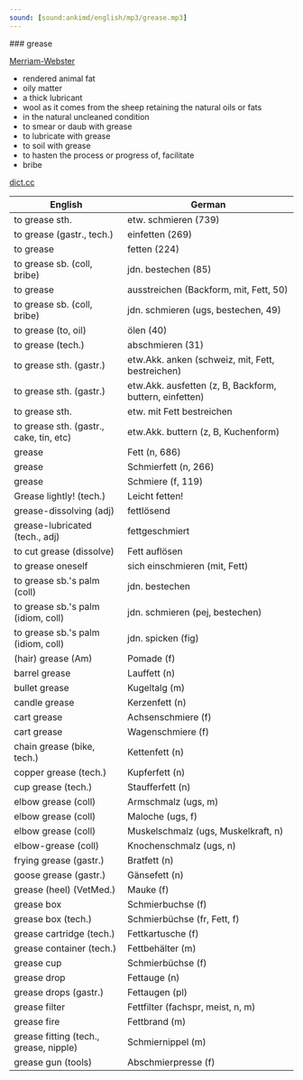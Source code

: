 ```yaml
---
sound: [sound:ankimd/english/mp3/grease.mp3]
---
```


\### grease

[Merriam-Webster](https://www.merriam-webster.com/dictionary/grease)

- rendered animal fat
- oily matter
- a thick lubricant
- wool as it comes from the sheep retaining the natural oils or fats
- in the natural uncleaned condition
- to smear or daub with grease
- to lubricate with grease
- to soil with grease
- to hasten the process or progress of, facilitate
- bribe

[dict.cc](https://www.dict.cc/grease)

| English        | German       |
| -------------- | ------------ |
| to grease sth. | etw. schmieren (739) |
| to grease (gastr., tech.) | einfetten (269) |
| to grease | fetten (224) |
| to grease sb. (coll, bribe) | jdn. bestechen (85) |
| to grease | ausstreichen (Backform, mit, Fett, 50) |
| to grease sb. (coll, bribe) | jdn. schmieren (ugs, bestechen, 49) |
| to grease (to, oil) | ölen (40) |
| to grease (tech.) | abschmieren (31) |
| to grease sth. (gastr.) | etw.Akk. anken (schweiz, mit, Fett, bestreichen) |
| to grease sth. (gastr.) | etw.Akk. ausfetten (z, B, Backform, buttern, einfetten) |
| to grease sth. | etw. mit Fett bestreichen |
| to grease sth. (gastr., cake, tin, etc) | etw.Akk. buttern (z, B, Kuchenform) |
| grease | Fett (n, 686) |
| grease | Schmierfett (n, 266) |
| grease | Schmiere (f, 119) |
| Grease lightly! (tech.) | Leicht fetten! |
| grease-dissolving (adj) | fettlösend |
| grease-lubricated (tech., adj) | fettgeschmiert |
| to cut grease (dissolve) | Fett auflösen |
| to grease oneself | sich einschmieren (mit, Fett) |
| to grease sb.'s palm (coll) | jdn. bestechen |
| to grease sb.'s palm (idiom, coll) | jdn. schmieren (pej, bestechen) |
| to grease sb.'s palm (idiom, coll) | jdn. spicken (fig) |
| (hair) grease (Am) | Pomade (f) |
| barrel grease | Lauffett (n) |
| bullet grease | Kugeltalg (m) |
| candle grease | Kerzenfett (n) |
| cart grease | Achsenschmiere (f) |
| cart grease | Wagenschmiere (f) |
| chain grease (bike, tech.) | Kettenfett (n) |
| copper grease (tech.) | Kupferfett (n) |
| cup grease (tech.) | Staufferfett (n) |
| elbow grease (coll) | Armschmalz (ugs, m) |
| elbow grease (coll) | Maloche (ugs, f) |
| elbow grease (coll) | Muskelschmalz (ugs, Muskelkraft, n) |
| elbow-grease (coll) | Knochenschmalz (ugs, n) |
| frying grease (gastr.) | Bratfett (n) |
| goose grease (gastr.) | Gänsefett (n) |
| grease (heel) (VetMed.) | Mauke (f) |
| grease box | Schmierbuchse (f) |
| grease box (tech.) | Schmierbüchse (fr, Fett, f) |
| grease cartridge (tech.) | Fettkartusche (f) |
| grease container (tech.) | Fettbehälter (m) |
| grease cup | Schmierbüchse (f) |
| grease drop | Fettauge (n) |
| grease drops (gastr.) | Fettaugen (pl) |
| grease filter | Fettfilter (fachspr, meist, n, m) |
| grease fire | Fettbrand (m) |
| grease fitting (tech., grease, nipple) | Schmiernippel (m) |
| grease gun (tools) | Abschmierpresse (f) |
